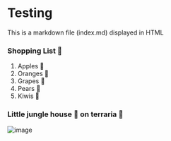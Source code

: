 # Testing 

This is a markdown file (index.md) displayed in HTML


### Shopping List 🛒

1. Apples 🍎
2. Oranges 🍊
3. Grapes 🍇
4. Pears 🍐
5. Kiwis 🥝




### Little jungle house 🏡 on terraria 🌲

![image](https://github.com/chengjia21/devopspage.github.io/blob/main/Assets/Screenshot%20(501).png)
